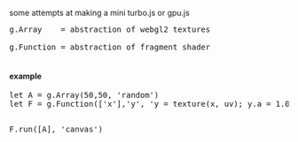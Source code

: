 some attempts at making a mini turbo.js or gpu.js <br>
<pre>
g.Array    = abstraction of webgl2 textures <br>
g.Function = abstraction of fragment shader <br>
</pre>
<h4> example </h4> 
<pre>
let A = g.Array(50,50, 'random')
let F = g.Function(['x'],'y', 'y = texture(x, uv); y.a = 1.0;')
    
F.run([A], 'canvas')
</pre>
